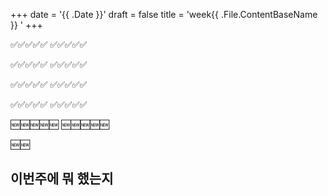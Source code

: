+++
date = '{{ .Date }}'
draft = false
title = 'week{{ .File.ContentBaseName }} '
+++

<!-- 
hugo new --kind weekly content/weekly/#.md
-->

✅✅✅✅✅
✅✅✅✅✅

✅✅✅✅✅
✅✅✅✅✅

✅✅✅✅✅
✅✅✅✅✅

✅✅✅✅✅
✅✅✅✅✅

🆕🆕🆕🆕🆕
🆕🆕🆕🆕🆕

🆕🆕

## 이번주에 뭐 했는지 